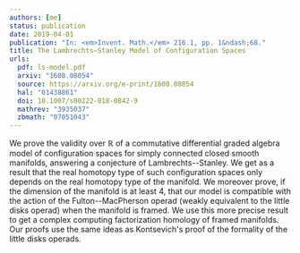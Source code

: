 ```yaml
---
authors: [me]
status: publication
date: 2019-04-01
publication: "In: <em>Invent. Math.</em> 216.1, pp. 1&ndash;68."
title: The Lambrechts–Stanley Model of Configuration Spaces
urls:
  pdf: ls-model.pdf
  arxiv: "1608.08054"
  source: https://arxiv.org/e-print/1608.08054
  hal: "01438861"
  doi: 10.1007/s00222-018-0842-9
  mathrev: "3935037"
  zbmath: "07051043"
---
```


We prove the validity over $\mathbb{R}$ of a commutative differential graded algebra model of configuration spaces for simply connected closed smooth manifolds, answering a conjecture of Lambrechts--Stanley. We get as a result that the real homotopy type of such configuration spaces only depends on the real homotopy type of the manifold. We moreover prove, if the dimension of the manifold is at least 4, that our model is compatible with the action of the Fulton--MacPherson operad (weakly equivalent to the little disks operad) when the manifold is framed. We use this more precise result to get a complex computing factorization homology of framed manifolds. Our proofs use the same ideas as Kontsevich's proof of the formality of the little disks operads.
